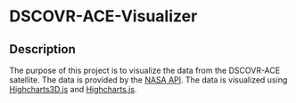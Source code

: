 # DSCOVR-ACE-Visualizer

## Description

The purpose of this project is to visualize the data from the DSCOVR-ACE satellite. The data is provided by the [NASA API](https://api.nasa.gov/). The data is visualized using [Highcharts3D.js](https://www.highcharts.com/products/highcharts-3d) and [Highcharts.js](https://www.highcharts.com/).
